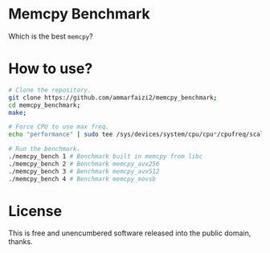 # Memcpy Benchmark
Which is the best `memcpy`?

# How to use?
```sh
# Clone the repository.
git clone https://github.com/ammarfaizi2/memcpy_benchmark;
cd memcpy_benchmark;
make;

# Force CPU to use max freq.
echo "performance" | sudo tee /sys/devices/system/cpu/cpu*/cpufreq/scaling_governor;

# Run the benchmark.
./memcpy_bench 1 # Benchmark built in memcpy from libc
./memcpy_bench 2 # Benchmark memcpy_avx256
./memcpy_bench 3 # Benchmark memcpy_avx512
./memcpy_bench 4 # Benchmark memcpy_movsb
```

# License
This is free and unencumbered software released into the public domain, thanks.

